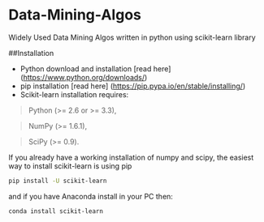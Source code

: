 # Data-Mining-Algos
Widely Used Data Mining Algos written in python using scikit-learn library 

##Installation
- Python download and installation [read here] (https://www.python.org/downloads/)
- pip installation [read here] (https://pip.pypa.io/en/stable/installing/)
- Scikit-learn installation requires:

> Python (>= 2.6 or >= 3.3),

> NumPy (>= 1.6.1),

> SciPy (>= 0.9).

If you already have a working installation of numpy and scipy, the easiest way to install scikit-learn is using pip
```sh
pip install -U scikit-learn
```
and if you have Anaconda install in your PC then:
```sh
conda install scikit-learn
```
